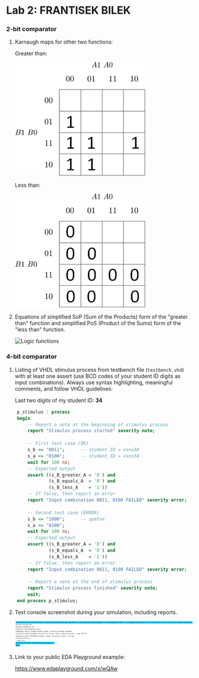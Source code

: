 # Lab 2: FRANTISEK BILEK

### 2-bit comparator

1. Karnaugh maps for other two functions:

   Greater than:

   ![K-maps](b_greater_a_sop.png)

   Less than:

   ![K-maps](b_less_a_pos.png)

2. Equations of simplified SoP (Sum of the Products) form of the "greater than" function and simplified PoS (Product of the Sums) form of the "less than" function.

   ![Logic functions](equations.png)

### 4-bit comparator

1. Listing of VHDL stimulus process from testbench file (`testbench.vhd`) with at least one assert (use BCD codes of your student ID digits as input combinations). Always use syntax highlighting, meaningful comments, and follow VHDL guidelines:

   Last two digits of my student ID: **34**

```vhdl
    p_stimulus : process
    begin
        -- Report a note at the beginning of stimulus process
        report "Stimulus process started" severity note;

        -- First test case (OK)
        s_b <= "0011";		-- student ID = xxxx34
        s_a <= "0100";		-- student ID = xxxx34
        wait for 100 ns;
        -- Expected output
        assert ((s_B_greater_A = '0') and
                (s_B_equals_A  = '0') and
                (s_B_less_A    = '1'))
        -- If false, then report an error
        report "Input combination 0011, 0100 FAILED" severity error;
        
        -- Second test case (ERROR)
        s_b <= "1000";		-- spatne
        s_a <= "0100";
        wait for 100 ns;
        -- Expected output
        assert ((s_B_greater_A = '0') and
                (s_B_equals_A  = '0') and
                (s_B_less_A    = '1'))
        -- If false, then report an error
        report "Input combination 0011, 0100 FAILED" severity error;

        -- Report a note at the end of stimulus process
        report "Stimulus process finished" severity note;
        wait;
    end process p_stimulus;
```

2. Text console screenshot during your simulation, including reports.

   ![Console](konzole.png)

3. Link to your public EDA Playground example:

   https://www.edaplayground.com/x/wQAw
